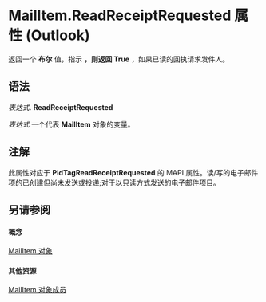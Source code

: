 
# MailItem.ReadReceiptRequested 属性 (Outlook)

返回一个 **布尔** 值，指示 **，则返回 True** ，如果已读的回执请求发件人。


## 语法

 _表达式_. **ReadReceiptRequested**

 _表达式_ 一个代表 **MailItem** 对象的变量。


## 注解

此属性对应于 **PidTagReadReceiptRequested** 的 MAPI 属性。读/写的电子邮件项的已创建但尚未发送或投递;对于以只读方式发送的电子邮件项目。


## 另请参阅


#### 概念


[MailItem 对象](14197346-05d2-0250-fa4c-4a6b07daf25f.md)
#### 其他资源


[MailItem 对象成员](1094d7df-ee80-a4b0-5a21-db2979506e6b.md)